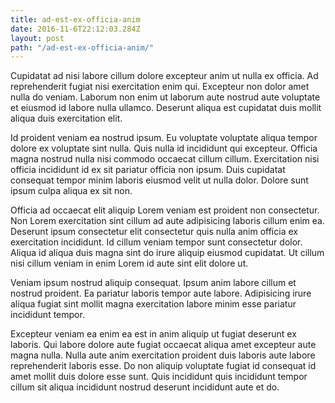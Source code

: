 ```yaml
---
title: ad-est-ex-officia-anim
date: 2016-11-6T22:12:03.284Z
layout: post
path: "/ad-est-ex-officia-anim/"
---
```


Cupidatat ad nisi labore cillum dolore excepteur anim ut nulla ex officia. Ad reprehenderit fugiat nisi exercitation enim qui. Excepteur non dolor amet nulla do veniam. Laborum non enim ut laborum aute nostrud aute voluptate et eiusmod id labore nulla ullamco. Deserunt aliqua est cupidatat duis mollit aliqua duis exercitation elit.

Id proident veniam ea nostrud ipsum. Eu voluptate voluptate aliqua tempor dolore ex voluptate sint nulla. Quis nulla id incididunt qui excepteur. Officia magna nostrud nulla nisi commodo occaecat cillum cillum. Exercitation nisi officia incididunt id ex sit pariatur officia non ipsum. Duis cupidatat consequat tempor minim laboris eiusmod velit ut nulla dolor. Dolore sunt ipsum culpa aliqua ex sit non.

Officia ad occaecat elit aliquip Lorem veniam est proident non consectetur. Non Lorem exercitation sint cillum ad aute adipisicing laboris cillum enim ea. Deserunt ipsum consectetur elit consectetur quis nulla anim officia ex exercitation incididunt. Id cillum veniam tempor sunt consectetur dolor. Aliqua id aliqua duis magna sint do irure aliquip eiusmod cupidatat. Ut cillum nisi cillum veniam in enim Lorem id aute sint elit dolore ut.

Veniam ipsum nostrud aliquip consequat. Ipsum anim labore cillum et nostrud proident. Ea pariatur laboris tempor aute labore. Adipisicing irure aliqua fugiat sint mollit magna exercitation labore minim esse pariatur incididunt tempor.

Excepteur veniam ea enim ea est in anim aliquip ut fugiat deserunt ex laboris. Qui labore dolore aute fugiat occaecat aliqua amet excepteur aute magna nulla. Nulla aute anim exercitation proident duis laboris aute labore reprehenderit laboris esse. Do non aliquip voluptate fugiat id consequat id amet mollit duis dolore esse sunt. Quis incididunt quis incididunt tempor cillum sit aliqua incididunt nostrud deserunt incididunt aute et do.